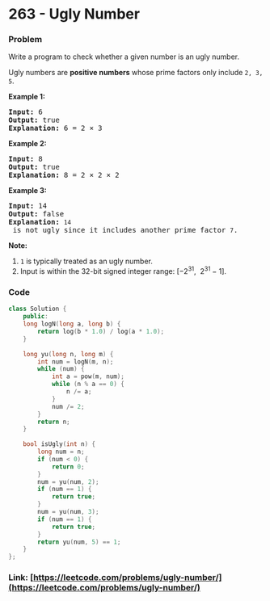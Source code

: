 # 263 - Ugly Number

### Problem
<p>Write a program to check whether a given number is an ugly number.</p>

<p>Ugly numbers are <strong>positive numbers</strong> whose prime factors only include <code>2, 3, 5</code>.</p>

<p><strong>Example 1:</strong></p>

<pre>
<strong>Input:</strong> 6
<strong>Output:</strong> true
<strong>Explanation: </strong>6 = 2 &times;&nbsp;3</pre>

<p><strong>Example 2:</strong></p>

<pre>
<strong>Input:</strong> 8
<strong>Output:</strong> true
<strong>Explanation: </strong>8 = 2 &times; 2 &times;&nbsp;2
</pre>

<p><strong>Example 3:</strong></p>

<pre>
<strong>Input:</strong> 14
<strong>Output:</strong> false 
<strong>Explanation: </strong><code>14</code> is not ugly since it includes another prime factor <code>7</code>.
</pre>

<p><strong>Note:</strong></p>

<ol>
	<li><code>1</code> is typically treated as an ugly number.</li>
	<li>Input is within the 32-bit signed integer range:&nbsp;[&minus;2<sup>31</sup>,&nbsp; 2<sup>31&nbsp;</sup>&minus; 1].</li>
</ol>

### Code
```cpp
class Solution {
    public:
    long logN(long a, long b) {
        return log(b * 1.0) / log(a * 1.0);
    }
    
    long yu(long n, long m) {
        int num = logN(m, n);
        while (num) {
            int a = pow(m, num);
            while (n % a == 0) {
                n /= a;
            }
            num /= 2;
        }
        return n;
    }
    
    bool isUgly(int n) {
        long num = n;
        if (num < 0) {
            return 0;
        }
        num = yu(num, 2);
        if (num == 1) {
            return true;
        }
        num = yu(num, 3);
        if (num == 1) {
            return true;
        }
        return yu(num, 5) == 1;
    }
};
```
### Link: [https://leetcode.com/problems/ugly-number/](https://leetcode.com/problems/ugly-number/)
